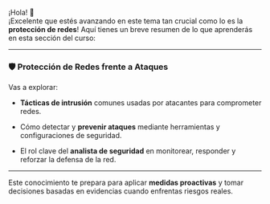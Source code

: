 ¡Hola! 👋  
¡Excelente que estés avanzando en este tema tan crucial como lo es la **protección de redes**! Aquí tienes un breve resumen de lo que aprenderás en esta sección del curso:

---

### 🛡️ **Protección de Redes frente a Ataques**

Vas a explorar:

- **Tácticas de intrusión** comunes usadas por atacantes para comprometer redes.
    
- Cómo detectar y **prevenir ataques** mediante herramientas y configuraciones de seguridad.
    
- El rol clave del **analista de seguridad** en monitorear, responder y reforzar la defensa de la red.
    

---

Este conocimiento te prepara para aplicar **medidas proactivas** y tomar decisiones basadas en evidencias cuando enfrentas riesgos reales.  
